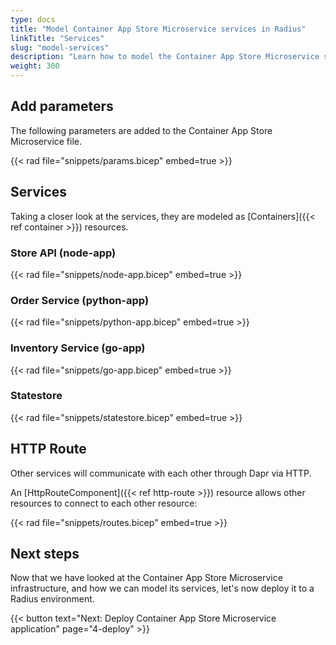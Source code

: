 ```yaml
---
type: docs
title: "Model Container App Store Microservice services in Radius"
linkTitle: "Services"
slug: "model-services"
description: "Learn how to model the Container App Store Microservice services in Radius"
weight: 300
---
```


## Add parameters

The following parameters are added to the Container App Store Microservice file.

{{< rad file="snippets/params.bicep" embed=true >}}

## Services

Taking a closer look at the services, they are modeled as [Containers]({{< ref container >}}) resources.

### Store API (node-app)

{{< rad file="snippets/node-app.bicep" embed=true >}}

### Order Service (python-app)

{{< rad file="snippets/python-app.bicep" embed=true >}}

### Inventory Service (go-app)

{{< rad file="snippets/go-app.bicep" embed=true >}}

### Statestore

{{< rad file="snippets/statestore.bicep" embed=true >}}

## HTTP Route

Other services will communicate with  each other through Dapr via HTTP.

An [HttpRouteComponent]({{< ref http-route >}}) resource allows other resources to connect to each other resource:

{{< rad file="snippets/routes.bicep" embed=true >}}

## Next steps

Now that we have looked at the Container App Store Microservice infrastructure, and how we can model its services, let's now deploy it to a Radius environment.

{{< button text="Next: Deploy Container App Store Microservice application" page="4-deploy" >}}
